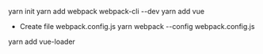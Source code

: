 yarn init
yarn add webpack webpack-cli --dev
yarn add vue

- Create file webpack.config.js
yarn webpack --config webpack.config.js

yarn add vue-loader
